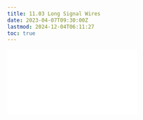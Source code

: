 ```yaml
---
title: 11.03 Long Signal Wires
date: 2023-04-07T09:30:00Z
lastmod: 2024-12-04T06:11:27
toc: true
---
```


![Link to included file content](../../../../electronics/long-signal-wires.md)
